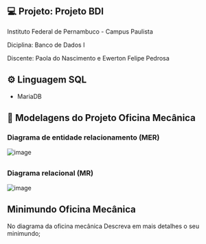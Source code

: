 ## 💻 Projeto: Projeto BDI


Instituto Federal de Pernambuco  - Campus Paulista 

Diciplina: Banco de Dados I

Discente:  Paola do Nascimento e Ewerton Felipe Pedrosa

## ⚙️ Linguagem SQL
 - MariaDB

## 📑 Modelagens do Projeto Oficina Mecânica

### Diagrama de entidade relacionamento (MER)


![image](https://user-images.githubusercontent.com/88107960/178291851-382a97d7-c869-462a-9738-66a158d276c2.png)

##
### Diagrama relacional (MR)


![image](https://user-images.githubusercontent.com/88107960/178291994-971ab8eb-d65e-4529-95d5-210ce53c8579.png)

## Minimundo Oficina Mecânica
 No diagrama da oficina mecânica 
Descreva em mais detalhes o seu minimundo;
